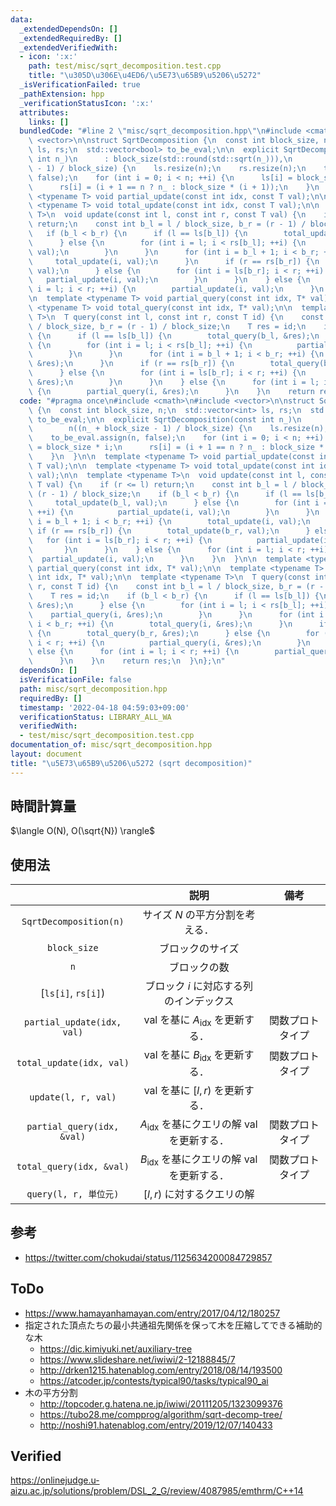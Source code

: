 ```yaml
---
data:
  _extendedDependsOn: []
  _extendedRequiredBy: []
  _extendedVerifiedWith:
  - icon: ':x:'
    path: test/misc/sqrt_decomposition.test.cpp
    title: "\u305D\u306E\u4ED6/\u5E73\u65B9\u5206\u5272"
  _isVerificationFailed: true
  _pathExtension: hpp
  _verificationStatusIcon: ':x:'
  attributes:
    links: []
  bundledCode: "#line 2 \"misc/sqrt_decomposition.hpp\"\n#include <cmath>\n#include\
    \ <vector>\n\nstruct SqrtDecomposition {\n  const int block_size, n;\n  std::vector<int>\
    \ ls, rs;\n  std::vector<bool> to_be_eval;\n\n  explicit SqrtDecomposition(const\
    \ int n_)\n      : block_size(std::round(std::sqrt(n_))),\n        n((n_ + block_size\
    \ - 1) / block_size) {\n    ls.resize(n);\n    rs.resize(n);\n    to_be_eval.assign(n,\
    \ false);\n    for (int i = 0; i < n; ++i) {\n      ls[i] = block_size * i;\n\
    \      rs[i] = (i + 1 == n ? n_ : block_size * (i + 1));\n    }\n  }\n\n  template\
    \ <typename T> void partial_update(const int idx, const T val);\n\n  template\
    \ <typename T> void total_update(const int idx, const T val);\n\n  template <typename\
    \ T>\n  void update(const int l, const int r, const T val) {\n    if (r <= l)\
    \ return;\n    const int b_l = l / block_size, b_r = (r - 1) / block_size;\n \
    \   if (b_l < b_r) {\n      if (l == ls[b_l]) {\n        total_update(b_l, val);\n\
    \      } else {\n        for (int i = l; i < rs[b_l]; ++i) {\n          partial_update(i,\
    \ val);\n        }\n      }\n      for (int i = b_l + 1; i < b_r; ++i) {\n   \
    \     total_update(i, val);\n      }\n      if (r == rs[b_r]) {\n        total_update(b_r,\
    \ val);\n      } else {\n        for (int i = ls[b_r]; i < r; ++i) {\n       \
    \   partial_update(i, val);\n        }\n      }\n    } else {\n      for (int\
    \ i = l; i < r; ++i) {\n        partial_update(i, val);\n      }\n    }\n  }\n\
    \n  template <typename T> void partial_query(const int idx, T* val);\n\n  template\
    \ <typename T> void total_query(const int idx, T* val);\n\n  template <typename\
    \ T>\n  T query(const int l, const int r, const T id) {\n    const int b_l = l\
    \ / block_size, b_r = (r - 1) / block_size;\n    T res = id;\n    if (b_l < b_r)\
    \ {\n      if (l == ls[b_l]) {\n        total_query(b_l, &res);\n      } else\
    \ {\n        for (int i = l; i < rs[b_l]; ++i) {\n          partial_query(i, &res);\n\
    \        }\n      }\n      for (int i = b_l + 1; i < b_r; ++i) {\n        total_query(i,\
    \ &res);\n      }\n      if (r == rs[b_r]) {\n        total_query(b_r, &res);\n\
    \      } else {\n        for (int i = ls[b_r]; i < r; ++i) {\n          partial_query(i,\
    \ &res);\n        }\n      }\n    } else {\n      for (int i = l; i < r; ++i)\
    \ {\n        partial_query(i, &res);\n      }\n    }\n    return res;\n  }\n};\n"
  code: "#pragma once\n#include <cmath>\n#include <vector>\n\nstruct SqrtDecomposition\
    \ {\n  const int block_size, n;\n  std::vector<int> ls, rs;\n  std::vector<bool>\
    \ to_be_eval;\n\n  explicit SqrtDecomposition(const int n_)\n      : block_size(std::round(std::sqrt(n_))),\n\
    \        n((n_ + block_size - 1) / block_size) {\n    ls.resize(n);\n    rs.resize(n);\n\
    \    to_be_eval.assign(n, false);\n    for (int i = 0; i < n; ++i) {\n      ls[i]\
    \ = block_size * i;\n      rs[i] = (i + 1 == n ? n_ : block_size * (i + 1));\n\
    \    }\n  }\n\n  template <typename T> void partial_update(const int idx, const\
    \ T val);\n\n  template <typename T> void total_update(const int idx, const T\
    \ val);\n\n  template <typename T>\n  void update(const int l, const int r, const\
    \ T val) {\n    if (r <= l) return;\n    const int b_l = l / block_size, b_r =\
    \ (r - 1) / block_size;\n    if (b_l < b_r) {\n      if (l == ls[b_l]) {\n   \
    \     total_update(b_l, val);\n      } else {\n        for (int i = l; i < rs[b_l];\
    \ ++i) {\n          partial_update(i, val);\n        }\n      }\n      for (int\
    \ i = b_l + 1; i < b_r; ++i) {\n        total_update(i, val);\n      }\n     \
    \ if (r == rs[b_r]) {\n        total_update(b_r, val);\n      } else {\n     \
    \   for (int i = ls[b_r]; i < r; ++i) {\n          partial_update(i, val);\n \
    \       }\n      }\n    } else {\n      for (int i = l; i < r; ++i) {\n      \
    \  partial_update(i, val);\n      }\n    }\n  }\n\n  template <typename T> void\
    \ partial_query(const int idx, T* val);\n\n  template <typename T> void total_query(const\
    \ int idx, T* val);\n\n  template <typename T>\n  T query(const int l, const int\
    \ r, const T id) {\n    const int b_l = l / block_size, b_r = (r - 1) / block_size;\n\
    \    T res = id;\n    if (b_l < b_r) {\n      if (l == ls[b_l]) {\n        total_query(b_l,\
    \ &res);\n      } else {\n        for (int i = l; i < rs[b_l]; ++i) {\n      \
    \    partial_query(i, &res);\n        }\n      }\n      for (int i = b_l + 1;\
    \ i < b_r; ++i) {\n        total_query(i, &res);\n      }\n      if (r == rs[b_r])\
    \ {\n        total_query(b_r, &res);\n      } else {\n        for (int i = ls[b_r];\
    \ i < r; ++i) {\n          partial_query(i, &res);\n        }\n      }\n    }\
    \ else {\n      for (int i = l; i < r; ++i) {\n        partial_query(i, &res);\n\
    \      }\n    }\n    return res;\n  }\n};\n"
  dependsOn: []
  isVerificationFile: false
  path: misc/sqrt_decomposition.hpp
  requiredBy: []
  timestamp: '2022-04-18 04:59:03+09:00'
  verificationStatus: LIBRARY_ALL_WA
  verifiedWith:
  - test/misc/sqrt_decomposition.test.cpp
documentation_of: misc/sqrt_decomposition.hpp
layout: document
title: "\u5E73\u65B9\u5206\u5272 (sqrt decomposition)"
---
```



## 時間計算量

$\langle O(N), O(\sqrt{N}) \rangle$


## 使用法

||説明|備考|
|:--:|:--:|:--:|
|`SqrtDecomposition(n)`|サイズ $N$ の平方分割を考える．||
|`block_size`|ブロックのサイズ||
|`n`|ブロックの数||
|[`ls[i]`, `rs[i]`)|ブロック $i$ に対応する列のインデックス||
|`partial_update(idx, val)`|$\mathrm{val}$ を基に $A_{\mathrm{idx}}$ を更新する．|関数プロトタイプ|
|`total_update(idx, val)`|$\mathrm{val}$ を基に $B_{\mathrm{idx}}$ を更新する．|関数プロトタイプ|
|`update(l, r, val)`|$\mathrm{val}$ を基に $\lbrack l, r)$ を更新する．||
|`partial_query(idx, &val)`|$A_{\mathrm{idx}}$ を基にクエリの解 $\mathrm{val}$ を更新する．|関数プロトタイプ|
|`total_query(idx, &val)`|$B_{\mathrm{idx}}$ を基にクエリの解 $\mathrm{val}$ を更新する．|関数プロトタイプ|
|`query(l, r, 単位元)`|$\lbrack l, r)$ に対するクエリの解||


## 参考

- https://twitter.com/chokudai/status/1125634200084729857


## ToDo

- https://www.hamayanhamayan.com/entry/2017/04/12/180257
- 指定された頂点たちの最小共通祖先関係を保って木を圧縮してできる補助的な木
  - https://dic.kimiyuki.net/auxiliary-tree
  - https://www.slideshare.net/iwiwi/2-12188845/7
  - http://drken1215.hatenablog.com/entry/2018/08/14/193500
  - https://atcoder.jp/contests/typical90/tasks/typical90_ai
- 木の平方分割
  - http://topcoder.g.hatena.ne.jp/iwiwi/20111205/1323099376
  - https://tubo28.me/compprog/algorithm/sqrt-decomp-tree/
  - http://noshi91.hatenablog.com/entry/2019/12/07/140433


## Verified

https://onlinejudge.u-aizu.ac.jp/solutions/problem/DSL_2_G/review/4087985/emthrm/C++14

